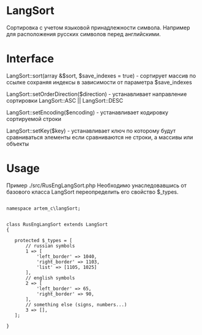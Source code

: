 # LangSort
Сортировка с учетом языковой принадлежности символа. Например для расположения русских символов перед английскими.
# Interface
 LangSort::sort(array &$sort, $save_indexes = true) - сортирует массив по ссылке сохраняя индексы в зависимости от параметра $save_indexes
 
 LangSort::setOrderDirection($direction) - устанавливает направление сортировки LangSort::ASC  ||  LangSort::DESC
 
 LangSort::setEncoding($encoding) - устанавливает кодировку сортируемой строки
 
 LangSort::setKey($key) - устанавливает ключ по которому будут сравниваться элементы если сравниваются не строки, а массивы или объекты
 # Usage
 Пример ./src/RusEngLangSort.php
 Необходимо унаследовавшись от базового класса  LangSort переопределить его свойство $_types.
 ```

namespace artem_c\langSort;


class RusEngLangSort extends LangSort
{

    protected $_types = [
        // russian symbols
        1 => [
            'left_border' => 1040,
            'right_border' => 1103,
            'list' => [1105, 1025]
        ],
        // english symbols
        2 => [
            'left_border' => 65,
            'right_border' => 90,
        ],
        // something else (signs, numbers...)
        3 => [],
    ];

}
 
```
